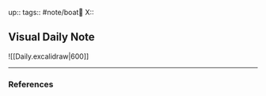 up::
tags:: #note/boat🚤 
X:: 

## Visual Daily Note



![[Daily.excalidraw|600]]

---

### References